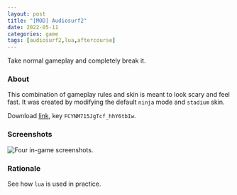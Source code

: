 ```yaml
---
layout: post
title: "[MOD] Audiosurf2"
date: 2022-05-11
categories: game
tags: [audiosurf2,lua,aftercourse]
---
```


Take normal gameplay and completely break it.

<!--more-->

### About

This combination of gameplay rules and skin is meant to look scary and feel fast. It was created by modifying the default `ninja` mode and `stadium` skin.

Download [link](https://mega.nz/folder/OAVT0SbC "MEGA shared folder"), key `FCYNM715JgTcf_hhY6tbIw`.

### Screenshots

![Four in-game screenshots.](/assets/2022-05-11-skin-audiosurf2.png)

### Rationale

See how `lua` is used in practice.
